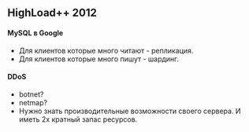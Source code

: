 HighLoad++ 2012
-

#### MySQL в Google
* Для клиентов которые много читают - репликация.
* Для клиентов которые много пишут - шардинг.

#### DDoS
* botnet?
* netmap?
* Нужно знать производительные возможности своего сервера. И иметь 2х кратный запас ресурсов.
